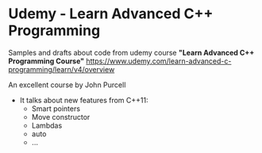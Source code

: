 # Udemy - Learn Advanced C++ Programming

Samples and drafts about code from udemy course **"Learn Advanced C++ Programming Course"** 
https://www.udemy.com/learn-advanced-c-programming/learn/v4/overview

An excellent course by John Purcell


- It talks about new features from C++11:
	* Smart pointers
	* Move constructor
	* Lambdas
	* auto
	* ...
